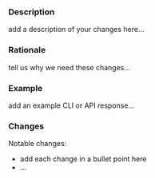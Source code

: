 ### Description

add a description of your changes here...

### Rationale

tell us why we need these changes...

### Example

add an example CLI or API response...

### Changes

Notable changes:
* add each change in a bullet point here
* ...